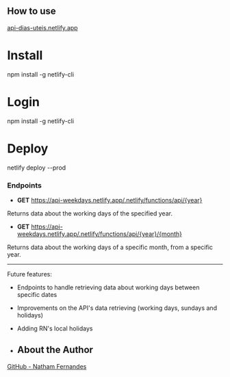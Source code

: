 ## How to use

[api-dias-uteis.netlify.app](https://api-weekdays.netlify.app/.netlify/functions/api/)

# Install
npm install -g netlify-cli
# Login 
npm install -g netlify-cli
# Deploy 
netlify deploy --prod

### Endpoints

- **GET** https://api-weekdays.netlify.app/.netlify/functions/api/{year}

Returns data about the working days of the specified year.

- **GET** https://api-weekdays.netlify.app/.netlify/functions/api/{year}/{month}

Returns data about the working days of a specific month, from a specific year.

---

Future features:

- Endpoints to handle retrieving data about working days between specific dates
- Improvements on the API's data retrieving (working days, sundays and holidays)
- Adding RN's local holidays

- ## About the Author

[GitHub - Natham Fernandes](https://github.com/NathamFernandes)